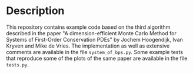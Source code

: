 # Description
This repository contains example code based on the third algorithm described in the paper "A dimension-efficient Monte Carlo Method for Systems of First-Order Conservation PDEs" by Jochem Hoogendijk, Ivan Kryven and Mike de Vries. The implementation as well as extensive comments are available in the file `system_of_bps.py`. Some example tests that reproduce some of the plots of the same paper are available in the file `tests.py`.